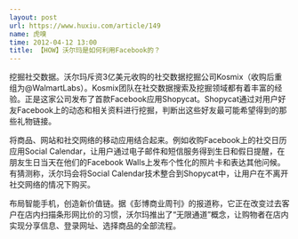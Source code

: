 ```yaml
---
layout: post
url: https://www.huxiu.com/article/149
name: 虎嗅
time: 2012-04-12 13:00
title: 【HOW】沃尔玛是如何利用Facebook的？
---
```

挖掘社交数据。沃尔玛斥资3亿美元收购的社交数据挖掘公司Kosmix（收购后重组为@WalmartLabs）。Kosmix团队在社交数据搜索及挖掘领域都有着丰富的经验。正是这家公司发布了首款Facebook应用Shopycat。Shopycat通过对用户好友Facebook上的动态和相关资料进行挖掘，判断出这些好友最可能希望得到的那些礼物链接。

将商品、网站和社交网络的移动应用结合起来。例如收购Facebook上的社交日历应用Social Calendar，让用户通过电子邮件和短信服务得到生日和假日提醒，在朋友生日当天在他们的Facebook Walls上发布个性化的照片卡和表达其他问候。有猜测称，沃尔玛会将Social Calendar技术整合到Shopycat中，让用户在不离开社交网络的情况下购买。

布局智能手机，创造新价值链。据《彭博商业周刊》的报道称，它正在改变过去客户在店内扫描条形网比价的习惯，沃尔玛推出了“无限通道”概念，让购物者在店内实现分享信息、登录网址、选择商品的全部流程。

